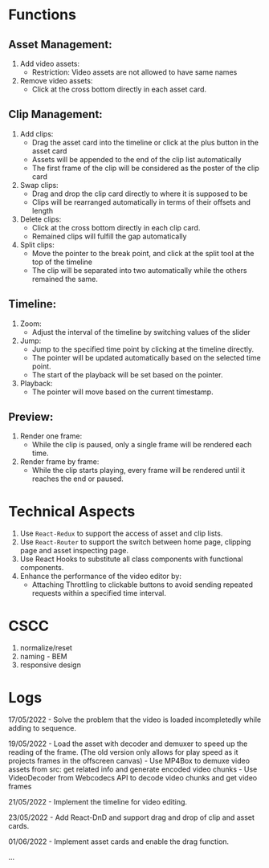 # Functions
## Asset Management:
1.	Add video assets:
    - Restriction: Video assets are not allowed to have same names
2.	Remove video assets:
    - Click at the cross bottom directly in each asset card.

## Clip Management:
1.	Add clips:
    - Drag the asset card into the timeline or click at the plus button in the asset card
    - Assets will be appended to the end of the clip list automatically
    - The first frame of the clip will be considered as the poster of the clip card
2.	Swap clips:	
    - Drag and drop the clip card directly to where it is supposed to be
    - Clips will be rearranged automatically in terms of their offsets and length
3.	Delete clips:
    - Click at the cross bottom directly in each clip card.
    - Remained clips will fulfill the gap automatically
4.	Split clips:
    - Move the pointer to the break point, and click at the split tool at the top of the timeline
    - The clip will be separated into two automatically while the others remained the same.

## Timeline:
1.	Zoom:
    - Adjust the interval of the timeline by switching values of the slider
2.	Jump:
    - Jump to the specified time point by clicking at the timeline directly.
    - The pointer will be updated automatically based on the selected time point.
    - The start of the playback will be set based on the pointer.
3.	Playback: 
    - The pointer will move based on the current timestamp.

## Preview:
1.	Render one frame:
    - While the clip is paused, only a single frame will be rendered each time.
2.	Render frame by frame:
    - While the clip starts playing, every frame will be rendered until it reaches the end or paused.


# Technical Aspects
1.	Use `React-Redux` to support the access of asset and clip lists.
2.	Use `React-Router` to support the switch between home page, clipping page and asset inspecting page.
3.	Use React Hooks to substitute all class components with functional components.
4.	Enhance the performance of the video editor by:
    - Attaching Throttling to clickable buttons to avoid sending repeated requests within a specified time interval.


# CSCC
1. normalize/reset
2. naming - BEM
3. responsive design


# Logs


17/05/2022 - Solve the problem that the video is loaded incompletedly while adding to sequence.

19/05/2022 - Load the asset with decoder and demuxer to speed up the reading of the frame. (The old version only allows for play speed as it projects frames in the offscreen canvas)
    - Use MP4Box to demuxe video assets from src: get related info and generate encoded video chunks
    - Use VideoDecoder from Webcodecs API to decode video chunks and get video frames


21/05/2022 - Implement the timeline for video editing.

23/05/2022 - Add React-DnD and support drag and drop of clip and asset cards. 

01/06/2022 - Implement asset cards and enable the drag function.

...

